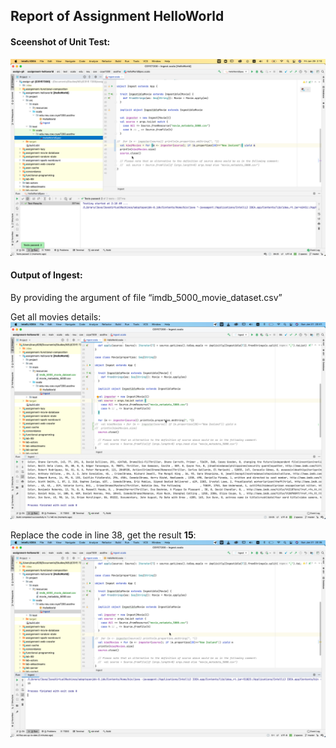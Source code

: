 ## Report of Assignment HelloWorld

#### Sceenshot of Unit Test:
![](unittest.png)

#### Output of Ingest:
By providing the argument of file “imdb_5000_movie_dataset.csv”

Get all movies details:
![](IngestAllMovies.png)

Replace the code in line 38, get the result **15**:
![](IngestKiwiMovies.png)